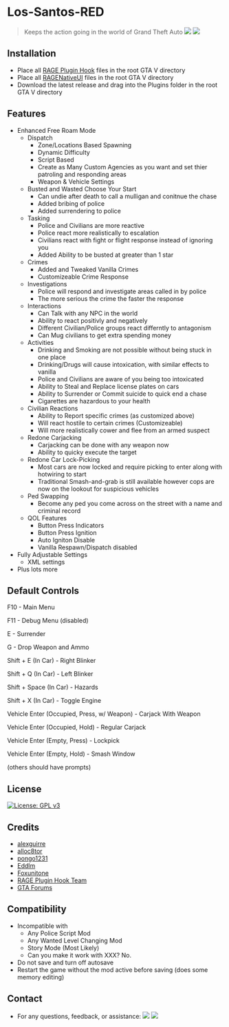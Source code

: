 # Los-Santos-RED

> Keeps the action going in the world of Grand Theft Auto 
![](https://img.shields.io/github/last-commit/thatoneguy650/Los-Santos-RED)
![](https://img.shields.io/github/commit-activity/w/thatoneguy650/Los-Santos-RED)


## Installation
- Place all [RAGE Plugin Hook](https://ragepluginhook.net/Downloads.aspx) files in the root GTA V directory
- Place all [RAGENativeUI](https://github.com/alexguirre/RAGENativeUI/releases) files in the root GTA V directory
- Download the latest release and drag into the Plugins folder in the root GTA V directory

## Features
- Enhanced Free Roam Mode
  - Dispatch
    - Zone/Locations Based Spawning
    - Dynamic Difficulty 
    - Script Based
    - Create as Many Custom Agencies as you want and set thier patroling and responding areas
    - Weapon & Vehicle Settings
  - Busted and Wasted Choose Your Start
    - Can undie after death to call a mulligan and conitnue the chase
    - Added bribing of police
    - Added surrendering to police
  - Tasking
    - Police and Civilians are more reactive
    - Police react more realistically to escalation
    - Civilians react with fight or flight response instead of ignoring you
    - Added Ability to be busted at greater than 1 star
  - Crimes
    - Added and Tweaked Vanilla Crimes
    - Customizeable Crime Response
  - Investigations
    - Police will respond and investigate areas called in by police
    - The more serious the crime the faster the response
  - Interactions
    - Can Talk with any NPC in the world
    - Ability to react positivly and negatively 
    - Different Civilian/Police groups react differntly to antagonism
    - Can Mug civilians to get extra spending money
  - Activities
    - Drinking and Smoking are not possible without being stuck in one place
    - Drinking/Drugs will cause intoxication, with similar effects to vanilla
    - Police and Civilians are aware of you being too intoxicated
    - Ability to Steal and Replace license plates on cars
    - Ability to Surrender or Commit suicide to quick end a chase
    - Cigarettes are hazardous to your health
  - Civilian Reactions
    - Ability to Report specific crimes (as customized above)
    - Will react hostile to certain crimes (Customizeable)
    - Will more realistically cower and flee from an armed suspect
  - Redone Carjacking
    - Carjacking can be done with any weapon now
    - Ability to quicky execute the target
  - Redone Car Lock-Picking
    - Most cars are now locked and require picking to enter along with hotwiring to start
    - Traditional Smash-and-grab is still available however cops are now on the lookout for suspicious vehicles
  - Ped Swapping
    - Become any ped you come across on the street with a name and criminal record
  - QOL Features
    - Button Press Indicators
    - Button Press Ignition
    - Auto Igniton Disable
    - Vanilla Respawn/Dispatch disabled
- Fully Adjustable Settings
  - XML settings
- Plus lots more

## Default Controls
F10 - Main Menu

F11 - Debug Menu (disabled)

E - Surrender

G - Drop Weapon and Ammo

Shift + E (In Car) - Right Blinker

Shift + Q (In Car) - Left Blinker

Shift + Space (In Car) - Hazards

Shift + X (In Car) - Toggle Engine

Vehicle Enter (Occupied, Press, w/ Weapon) - Carjack With Weapon

Vehicle Enter (Occupied, Hold) - Regular Carjack

Vehicle Enter (Empty, Press) - Lockpick

Vehicle Enter (Empty, Hold) - Smash Window

(others should have prompts)

## License
[![License: GPL v3](https://img.shields.io/badge/License-GPLv3-blue.svg)](https://www.gnu.org/licenses/gpl-3.0)

## Credits
- [alexguirre](https://github.com/alexguirre)
- [alloc8tor](https://github.com/alloc8or)
- [pongo1231](https://github.com/pongo1231)
- [Eddlm](https://github.com/Eddlm)
- [Foxunitone](https://www.gta5-mods.com/users/Foxunitone)
- [RAGE Plugin Hook Team](https://ragepluginhook.net/About.aspx)
- [GTA Forums](https://gtaforums.com/)

## Compatibility
- Incompatible with
  - Any Police Script Mod
  - Any Wanted Level Changing Mod
  - Story Mode (Most Likely)
  - Can you make it work with XXX? No.
- Do not save and turn off autosave
- Restart the game without the mod active before saving (does some memory editing)

## Contact
- For any questions, feedback, or assistance:
[![](https://img.shields.io/badge/email-imnotphoon%40gmail-blue)](mailto:imnotphoon@gmail.com)
[![](https://img.shields.io/badge/youtube-not%20phoon-red)](https://www.youtube.com/channel/UCztW17S8jNqJo6TqzmMbj8Q)
